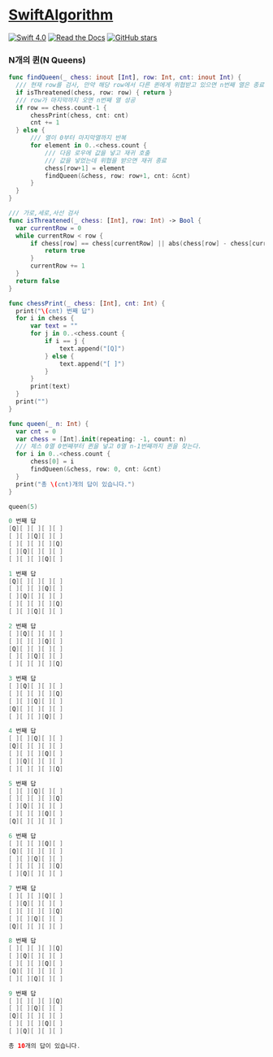 # [SwiftAlgorithm](https://github.com/pikachu987/SwiftAlgorithm "SwiftAlgorithm")

[![Swift 4.0](https://img.shields.io/badge/Swift-4.0-orange.svg?style=flat)](https://developer.apple.com/swift/)
[![Read the Docs](https://img.shields.io/readthedocs/pip.svg)](https://github.com/pikachu987/SwiftAlgorithm)
[![GitHub stars](https://img.shields.io/github/stars/badges/shields.svg?style=social&label=Stars)](https://github.com/pikachu987/SwiftAlgorithm/stargazers)

### N개의 퀸(N Queens)

```swift
func findQueen(_ chess: inout [Int], row: Int, cnt: inout Int) {
  /// 현재 row를 검사, 만약 해당 row에서 다른 퀸에게 위협받고 있으면 n번째 열은 종료
  if isThreatened(chess, row: row) { return }
  /// row가 마지막까지 오면 n번째 열 성공
  if row == chess.count-1 {
      chessPrint(chess, cnt: cnt)
      cnt += 1
  } else {
      /// 열이 0부터 마지막열까지 반복
      for element in 0..<chess.count {
          /// 다음 로우에 값을 넣고 재귀 호출
          /// 값을 넣었는데 위협을 받으면 재귀 종료
          chess[row+1] = element
          findQueen(&chess, row: row+1, cnt: &cnt)
      }
  }
}

/// 가로,세로,사선 검사
func isThreatened(_ chess: [Int], row: Int) -> Bool {
  var currentRow = 0
  while currentRow < row {
      if chess[row] == chess[currentRow] || abs(chess[row] - chess[currentRow]) == abs(row - currentRow) {
          return true
      }
      currentRow += 1
  }
  return false
}

func chessPrint(_ chess: [Int], cnt: Int) {
  print("\(cnt) 번째 답")
  for i in chess {
      var text = ""
      for j in 0..<chess.count {
          if i == j {
              text.append("[Q]")
          } else {
              text.append("[ ]")
          }
      }
      print(text)
  }
  print("")
}

func queen(_ n: Int) {
  var cnt = 0
  var chess = [Int].init(repeating: -1, count: n)
  /// 체스 0열 0번째부터 퀸을 넣고 0열 n-1번째까지 퀸을 찾는다.
  for i in 0..<chess.count {
      chess[0] = i
      findQueen(&chess, row: 0, cnt: &cnt)
  }
  print("총 \(cnt)개의 답이 있습니다.")
}

queen(5)
```
```swift
0 번째 답
[Q][ ][ ][ ][ ]
[ ][ ][Q][ ][ ]
[ ][ ][ ][ ][Q]
[ ][Q][ ][ ][ ]
[ ][ ][ ][Q][ ]

1 번째 답
[Q][ ][ ][ ][ ]
[ ][ ][ ][Q][ ]
[ ][Q][ ][ ][ ]
[ ][ ][ ][ ][Q]
[ ][ ][Q][ ][ ]

2 번째 답
[ ][Q][ ][ ][ ]
[ ][ ][ ][Q][ ]
[Q][ ][ ][ ][ ]
[ ][ ][Q][ ][ ]
[ ][ ][ ][ ][Q]

3 번째 답
[ ][Q][ ][ ][ ]
[ ][ ][ ][ ][Q]
[ ][ ][Q][ ][ ]
[Q][ ][ ][ ][ ]
[ ][ ][ ][Q][ ]

4 번째 답
[ ][ ][Q][ ][ ]
[Q][ ][ ][ ][ ]
[ ][ ][ ][Q][ ]
[ ][Q][ ][ ][ ]
[ ][ ][ ][ ][Q]

5 번째 답
[ ][ ][Q][ ][ ]
[ ][ ][ ][ ][Q]
[ ][Q][ ][ ][ ]
[ ][ ][ ][Q][ ]
[Q][ ][ ][ ][ ]

6 번째 답
[ ][ ][ ][Q][ ]
[Q][ ][ ][ ][ ]
[ ][ ][Q][ ][ ]
[ ][ ][ ][ ][Q]
[ ][Q][ ][ ][ ]

7 번째 답
[ ][ ][ ][Q][ ]
[ ][Q][ ][ ][ ]
[ ][ ][ ][ ][Q]
[ ][ ][Q][ ][ ]
[Q][ ][ ][ ][ ]

8 번째 답
[ ][ ][ ][ ][Q]
[ ][Q][ ][ ][ ]
[ ][ ][ ][Q][ ]
[Q][ ][ ][ ][ ]
[ ][ ][Q][ ][ ]

9 번째 답
[ ][ ][ ][ ][Q]
[ ][ ][Q][ ][ ]
[Q][ ][ ][ ][ ]
[ ][ ][ ][Q][ ]
[ ][Q][ ][ ][ ]

총 10개의 답이 있습니다.
```
